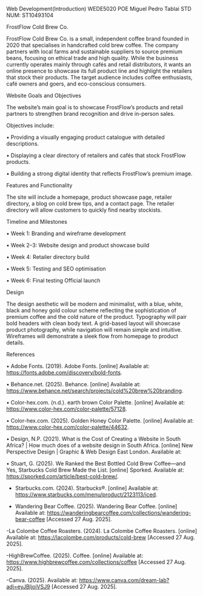 Web Development(Introduction) WEDE5020 POE
Miguel Pedro Tablai STD NUM: ST10493104

FrostFlow Cold Brew Co.

FrostFlow Cold Brew Co. is a small, independent coffee brand founded in 2020 that specialises in handcrafted cold brew coffee. 
The company partners with local farms and sustainable suppliers to source premium beans, focusing on ethical trade and high quality. While the business currently operates mainly through cafés and retail distributors, it wants an online presence to showcase its full product line and highlight the retailers that stock their products. 
The target audience includes coffee enthusiasts, café owners and goers, and eco-conscious consumers.

Website Goals and Objectives

The website’s main goal is to showcase FrostFlow’s products and retail partners to strengthen brand recognition and drive in-person sales. 

Objectives include:

•	Providing a visually engaging product catalogue with detailed descriptions.

•	Displaying a clear directory of retailers and cafés that stock FrostFlow products.

•	Building a strong digital identity that reflects FrostFlow’s premium image.

Features and Functionality

The site will include a homepage, product showcase page, retailer directory, a blog on cold brew tips, and a contact page. The retailer directory will allow customers to quickly find nearby stockists.

Timeline and Milestones

•  Week 1: Branding and wireframe development

•  Week 2–3: Website design and product showcase build

•  Week 4: Retailer directory build

•  Week 5: Testing and SEO optimisation

•  Week 6: Final testing Official launch

Design

The design aesthetic will be modern and minimalist, with a blue, white, black and honey gold colour scheme reflecting the sophistication of premium coffee and the cold nature of the product. Typography will pair bold headers with clean body text. A grid-based layout will showcase product photography, while navigation will remain simple and intuitive. Wireframes will demonstrate a sleek flow from homepage to product details.

References

•	Adobe Fonts. (2019). Adobe Fonts. [online] Available at: https://fonts.adobe.com/discovery/bold-fonts.

•	Behance.net. (2025). Behance. [online] Available at: https://www.behance.net/search/projects/cold%20brew%20branding.

•	Color-hex.com. (n.d.). earth brown Color Palette. [online] Available at: https://www.color-hex.com/color-palette/57128.

•	Color-hex.com. (2025). Golden Honey Color Palette. [online] Available at: https://www.color-hex.com/color-palette/44632.

•	Design, N.P. (2021). What is the Cost of Creating a Website in South Africa? | How much does of a website design in South Africa. [online] New Perspective Design | Graphic & Web Design East London. Available at: 

•	Stuart, G. (2025). We Ranked the Best Bottled Cold Brew Coffee—and Yes, Starbucks Cold Brew Made the List. [online] Sporked. Available at: https://sporked.com/article/best-cold-brew/.

- Starbucks.com. (2024). Starbucks®. [online] Available at: https://www.starbucks.com/menu/product/2123113/iced.

- Wandering Bear Coffee. (2025). Wandering Bear Coffee. [online] Available at: https://wanderingbearcoffee.com/collections/wandering-bear-coffee [Accessed 27 Aug. 2025].

-‌La Colombe Coffee Roasters. (2024). La Colombe Coffee Roasters. [online] Available at: https://lacolombe.com/products/cold-brew [Accessed 27 Aug. 2025].

-HighBrewCoffee. (2025). Coffee. [online] Available at: https://www.highbrewcoffee.com/collections/coffee [Accessed 27 Aug. 2025].

-Canva. (2025). Available at: https://www.canva.com/dream-lab?adj=eyJBIjoiVSJ9 [Accessed 27 Aug. 2025].

‌

‌

‌
